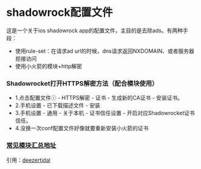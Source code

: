 # shadowrock配置文件

这是一个关于ios shadowrock app的配置文件，主目的是去除ads。有两种手段：

- 使用rule-set：在请求ad url的时候，dns请求返回NXDOMAIN、或者服务器拒接访问
- 使用小火箭的模块+http解密


### Shadowrocket打开HTTPS解密方法（配合模块使用）
 - 1.点击配置文件ⓘ - HTTPS解密 - 证书 - 生成新的CA证书 - 安装证书。
 - 2.手机设置 - 已下载描述文件 - 安装
 - 3.手机设置 - 通用 - 关于本机 - 证书信任设置 - 开启对应Shadowrocket证书信任。
 - 4.没换一次conf配置文件好像就要重新安装小火箭的证书


### [常见模块汇总地址](https://whatshub.top/)



引用：[deezertidal](https://github.com/deezertidal/shadowrocket-rules)
